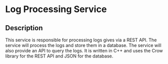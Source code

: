 # **Log Processing Service**

## Description
This service is responsible for processing logs gives via a REST API. The service will process the logs and store them in a database. The service will also provide an API to query the logs. It is written in C++ and uses the Crow library for the REST API and JSON for the database.

